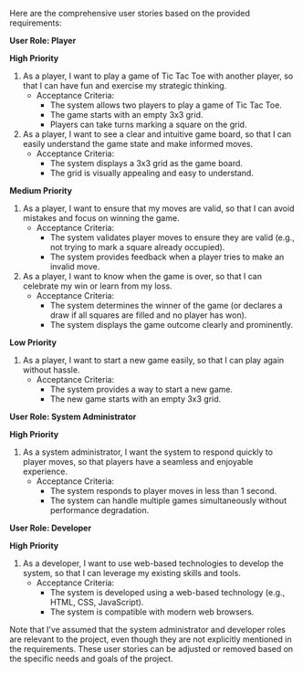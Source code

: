 Here are the comprehensive user stories based on the provided requirements:

**User Role: Player**

**High Priority**

1. As a player, I want to play a game of Tic Tac Toe with another player, so that I can have fun and exercise my strategic thinking.
	* Acceptance Criteria:
		+ The system allows two players to play a game of Tic Tac Toe.
		+ The game starts with an empty 3x3 grid.
		+ Players can take turns marking a square on the grid.
2. As a player, I want to see a clear and intuitive game board, so that I can easily understand the game state and make informed moves.
	* Acceptance Criteria:
		+ The system displays a 3x3 grid as the game board.
		+ The grid is visually appealing and easy to understand.

**Medium Priority**

1. As a player, I want to ensure that my moves are valid, so that I can avoid mistakes and focus on winning the game.
	* Acceptance Criteria:
		+ The system validates player moves to ensure they are valid (e.g., not trying to mark a square already occupied).
		+ The system provides feedback when a player tries to make an invalid move.
2. As a player, I want to know when the game is over, so that I can celebrate my win or learn from my loss.
	* Acceptance Criteria:
		+ The system determines the winner of the game (or declares a draw if all squares are filled and no player has won).
		+ The system displays the game outcome clearly and prominently.

**Low Priority**

1. As a player, I want to start a new game easily, so that I can play again without hassle.
	* Acceptance Criteria:
		+ The system provides a way to start a new game.
		+ The new game starts with an empty 3x3 grid.

**User Role: System Administrator**

**High Priority**

1. As a system administrator, I want the system to respond quickly to player moves, so that players have a seamless and enjoyable experience.
	* Acceptance Criteria:
		+ The system responds to player moves in less than 1 second.
		+ The system can handle multiple games simultaneously without performance degradation.

**User Role: Developer**

**High Priority**

1. As a developer, I want to use web-based technologies to develop the system, so that I can leverage my existing skills and tools.
	* Acceptance Criteria:
		+ The system is developed using a web-based technology (e.g., HTML, CSS, JavaScript).
		+ The system is compatible with modern web browsers.

Note that I've assumed that the system administrator and developer roles are relevant to the project, even though they are not explicitly mentioned in the requirements. These user stories can be adjusted or removed based on the specific needs and goals of the project.